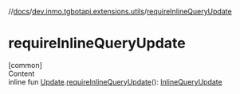 //[docs](../../index.md)/[dev.inmo.tgbotapi.extensions.utils](index.md)/[requireInlineQueryUpdate](require-inline-query-update.md)



# requireInlineQueryUpdate  
[common]  
Content  
inline fun [Update](../dev.inmo.tgbotapi.types.update.abstracts/-update/index.md).[requireInlineQueryUpdate](require-inline-query-update.md)(): [InlineQueryUpdate](../dev.inmo.tgbotapi.types.update/-inline-query-update/index.md)  



